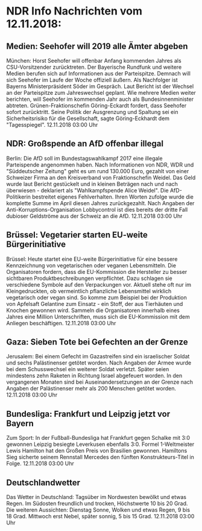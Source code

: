 # NDR Info Nachrichten vom 12.11.2018:


## Medien: Seehofer will 2019 alle Ämter abgeben
München: Horst Seehofer will offenbar Anfang kommenden Jahres als CSU-Vorsitzender zurücktreten. Der Bayerische Rundfunk und weitere Medien berufen sich auf Informationen aus der Parteispitze. Demnach will sich Seehofer im Laufe der Woche offiziell  äußern. Als Nachfolger ist Bayerns Ministerpräsident Söder im Gespräch. Laut Bericht ist der Wechsel an der Parteispitze zum Jahreswechsel geplant. Wie mehrere Medien weiter berichten, will Seehofer im kommenden Jahr auch als Bundesinnenminister abtreten. Grünen-Fraktionschefin Göring-Eckardt fordert, dass Seehofer sofort zurücktritt. Seine Politik der Ausgrenzung und Spaltung sei ein Sicherheitsrisiko für die Gesellschaft, sagte Göring-Eckhardt dem "Tagesspiegel". 12.11.2018 03:00 Uhr 

## NDR: Großspende an AfD offenbar illegal
Berlin: Die AfD soll im Bundestagswahlkampf 2017 eine illegale Parteispende angenommen haben. Nach Informationen von NDR, WDR und "Süddeutscher Zeitung" geht es um rund 130.000 Euro, gezahlt von einer Schweizer Firma an den Kreisverband von Fraktionschefin Weidel. Das Geld wurde laut Bericht gestückelt und in kleinen Beträgen nach und nach überwiesen - deklariert als "Wahlkampfspende Alice Weidel". Die AfD-Politikerin bestreitet eigenes Fehlverhalten. Ihren Worten zufolge wurde die komplette Summe im April diesen Jahres zurückgezahlt. Nach Angaben der Anti-Korruptions-Organisation Lobbycontrol ist dies bereits der dritte Fall dubioser Geldströme aus der Schweiz an die AfD. 12.11.2018 03:00 Uhr 

## Brüssel: Vegetarier starten EU-weite Bürgerinitiative
Brüssel: Heute startet eine EU-weite Bürgerinitiative für eine bessere Kennzeichnung von vegetarischen oder veganen Lebensmitteln. Die Organisatoren fordern, dass die EU-Kommission die Hersteller zu besser sichtbaren Produktbeschreibungen verpflichtet. Dazu schlagen sie verschiedene Symbole auf den Verpackungen vor. Aktuell stehe oft nur im Kleingedruckten, ob vermeintlich pflanzliche Lebensmittel wirklich vegetarisch oder vegan sind. So komme zum Beispiel bei der Produktion von Apfelsaft Gelantine zum Einsatz - ein Stoff, der aus Tierhäuten und Knochen gewonnen wird. Sammeln die Organisatoren innerhalb eines Jahres eine Million Unterschriften, muss sich die EU-Kommission mit dem Anliegen beschäftigen. 12.11.2018 03:00 Uhr 

## Gaza: Sieben Tote bei Gefechten an der Grenze
Jerusalem: Bei einem Gefecht im Gazastreifen sind ein israelischer Soldat und sechs Palästinenser getötet worden. Nach Angaben der Armee wurde bei dem Schusswechsel ein weiterer Soldat verletzt. Später seien mindestens zehn Raketen in Richtung Israel abgefeuert worden. In den vergangenen Monaten sind bei Auseinandersetzungen an der Grenze nach Angaben der Palästinenser mehr als 200 Menschen getötet worden. 12.11.2018 03:00 Uhr 

## Bundesliga: Frankfurt und Leipzig jetzt vor Bayern
Zum Sport: In der Fußball-Bundesliga hat Frankfurt gegen Schalke mit 3:0 gewonnen
Leipzig besiegte Leverkusen ebenfalls 3:0. Formel 1-Weltmeister Lewis Hamilton hat den Großen Preis von Brasilien gewonnen. Hamiltons Sieg sicherte seinem Rennstall Mercedes den fünften Konstrukteurs-Titel in Folge. 12.11.2018 03:00 Uhr 

## Deutschlandwetter
Das Wetter in Deutschland: Tagsüber im Nordwesten bewölkt und etwas Regen. Im Südosten freundlich und trocken, Höchstwerte 10 bis 20 Grad. Die weiteren Aussichten:
Dienstag Sonne, Wolken und etwas Regen, 9 bis 18 Grad. Mittwoch erst Nebel, später sonnig, 5 bis 15 Grad. 12.11.2018 03:00 Uhr 
